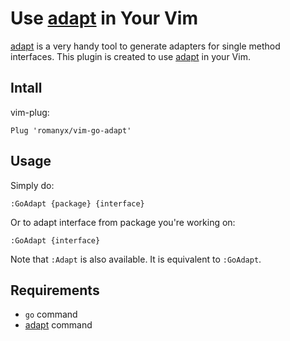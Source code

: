 Use [adapt](https://github.com/romanyx/adapt) in Your Vim
=========================================================

[adapt](https://github.com/romanyx/adapt) is a very handy tool to generate adapters for single method interfaces.
This plugin is created to use [adapt](https://github.com/romanyx) in your Vim.

## Intall

vim-plug:

```
Plug 'romanyx/vim-go-adapt'
```

## Usage

Simply do:

```
:GoAdapt {package} {interface}
```

Or to adapt interface from package you're working on:

```
:GoAdapt {interface}
```

Note that `:Adapt` is also available. It is equivalent to `:GoAdapt`.

## Requirements

- `go` command
- [adapt](https://github.com/romanyx/adapt) command
